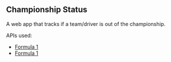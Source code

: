 ## Championship Status
<p>A web app that tracks if a team/driver is out of the championship.</p>
<p> APIs used:<br/>
<ul>
<li><a href="https://documenter.getpostman.com/view/11586746/SztEa7bL#intro">Formula 1</a></li>
<li><a href="https://www.football-data.org/documentation/quickstart">Formula 1</a></li>
</ul>
</p>

